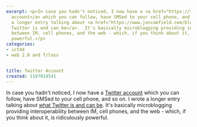 ```yaml
---
excerpt: <p>In case you hadn't noticed, I now have a <a href="https://twitter.com/joncamfield">Twitter
  account</a> which you can follow, have SMSed to your cell phone, and so on.  I wrote
  a longer entry talking about <a href="https://www.joncamfield.com/blog/2007.12/twitter.html">what
  Twitter is and can be</a>.  It's basically microblogging providing interoperability
  between IM, cell phones, and the web - which, if you think about it, is ridiculously
  powerful.</p>
categories:
- ict4d
- web 2.0 and f/loss


title: Twitter Account
created: 1197914541
---
```

<p>In case you hadn't noticed, I now have a <a href="https://twitter.com/joncamfield">Twitter account</a> which you can follow, have SMSed to your cell phone, and so on.  I wrote a longer entry talking about <a href="https://www.joncamfield.com/blog/2007.12/twitter.html">what Twitter is and can be</a>.  It's basically microblogging providing interoperability between IM, cell phones, and the web - which, if you think about it, is ridiculously powerful.</p>
